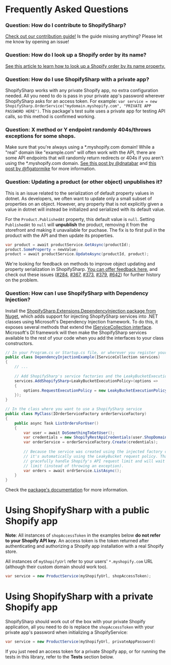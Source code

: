 # Frequently Asked Questions

### Question: How do I contribute to ShopifySharp?

[Check out our contribution guide!](https://github.com/nozzlegear/ShopifySharp/blob/master/docs/contribution-guide.md) Is the guide missing anything? Please let me know by opening an issue!

### Question: How do I look up a Shopify order by its name?

[See this article to learn how to look up a Shopify order by its name property.](https://nozzlegear.com/shopify/looking-up-a-shopify-order-by-its-name)

### Question: How do I use ShopifySharp with a private app?

ShopifySharp works with any private Shopify app, no extra configuration needed. All you need to do is pass in your private app's password wherever ShopifySharp asks for an access token. For example: `var service = new ShopifySharp.OrderService("mydomain.myshopify.com", "PRIVATE APP PASSWORD HERE")`. This package's test suite uses a private app for testing API calls, so this method is confirmed working.

### Question: X method or Y endpoint randomly 404s/throws exceptions for some shops.

Make sure that you're always using a \*.myshopify.com domain! While a "real" domain like "example.com" will often work with the API, there are some API endpoints that will randomly return redirects or 404s if you aren't using the \*.myshopify.com domain. [See this post by @dnatabar](https://github.com/nozzlegear/ShopifySharp/issues/286#issuecomment-1248952763) and [this post by @flgatormike](https://github.com/nozzlegear/ShopifySharp/issues/723#issuecomment-1074623062) for more information.

### Question: Updating a product (or other object) unpublishes it?

This is an issue related to the serialization of default property values in dotnet. As developers, we often want to update only a small subset of properties on an object. However, any property that is not explicitly given a value in dotnet will instead be initialized and serialized with its default value. 

For the `Product.PublishedAt` property, this default value is `null`. Setting `PublishedAt` to `null` will **unpublish** the product, removing it from the storefront and making it unavailable for puchase. The fix is to first pull in the product with the API and then update its properties.

```cs
var product = await productService.GetAsync(productId);
product.SomeProperty = newValue;
product = await productService.UpdateAsync(productId, product);
```

We're looking for feedback on methods to improve object updating and property serialization in ShopifySharp. [You can offer feedback here](https://github.com/nozzlegear/ShopifySharp/issues/388), and check out these issues ([#284](https://github.com/nozzlegear/ShopifySharp/issues/284), [#367](https://github.com/nozzlegear/ShopifySharp/issues/367), [#373](https://github.com/nozzlegear/ShopifySharp/issues/373), [#379](https://github.com/nozzlegear/ShopifySharp/issues/379), [#642](https://github.com/nozzlegear/ShopifySharp/issues/642)) for further history on the problem.

### Question: How can I use ShopifySharp with Dependency Injection?

Install the [ShopifySharp.Extensions.DependencyInjection package from Nuget](https://nuget.org/packages/ShopifySharp.Extensions.DependencyInjection), which adds support for injecting ShopifySharp services into .NET classes using Microsoft's Dependency Injection framework. To do this, it exposes several methods that extend the [IServiceCollection interface](https://learn.microsoft.com/en-us/dotnet/api/microsoft.extensions.dependencyinjection.iservicecollection?view=dotnet-plat-ext-8.0). Microsoft's DI framework will then make the ShopifySharp services available to the rest of your code when you add the interfaces to your class constructors.

```cs
// In your Program.cs or Startup.cs file, or wherever you register your Dependency Injection services
public class DependencyInjectionExample(IServiceCollection services)
{
    // ...
    
    // Add ShopifySharp's service factories and the LeakyBucketExecutionPolicy to your DI container
    services.AddShopifySharp<LeakyBucketExecutionPolicy>(options =>
    {
        options.RequestExecutionPolicy = new LeakyBucketExecutionPolicy(); 
    });
}

// In the class where you want to use a ShopifySharp service
public class MyClass(IOrderServiceFactory orderServiceFactory)
{
    public async Task ListOrdersForUser()
    {
        var user = await DoSomethingToGetUser();
        var credentials = new ShopifyRestApiCredentials(user.ShopDomain, user.AccessToken);
        var orderService = orderServiceFactory.Create(credentials);
        
        // Because the service was created using the injected factory class, 
        // it's automatically using the LeakyBucket request policy. That means it will
        // gracefully handle Shopify's API request limit and will wait if it hits the
        // limit (instead of throwing an exception).
        var orders = await ordrService.ListAsync();
    }
}
```

Check the [package's documentation](./ShopifySharp.Extensions.DependencyInjection/README.md) for more information.


# Using ShopifySharp with a public Shopify app

**Note**: All instances of `shopAccessToken` in the examples below **do not refer to your Shopify API key**.
An access token is the token returned after authenticating and authorizing a Shopify app installation with a
real Shopify store.

All instances of `myShopifyUrl` refer to your users' `*.myshopify.com` URL (although their custom domain should work too).

```cs
var service = new ProductService(myShopifyUrl, shopAccessToken);
```

# Using ShopifySharp with a private Shopify app

ShopifySharp should work out of the box with your private Shopify application, all you need to do is replace the `shopAccessToken` with your private app's password when initializing a ShopifyService:

```cs
var service = new ProductService(myShopifyUrl, privateAppPassword)
```

If you just need an access token for a private Shopify app, or for running the tests in this library, refer
to the **Tests** section below.